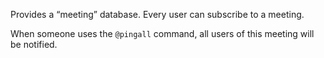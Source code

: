 Provides a “meeting” database.
Every user can subscribe to a meeting.

When someone uses the `@pingall` command, all users of this meeting
will be notified.
